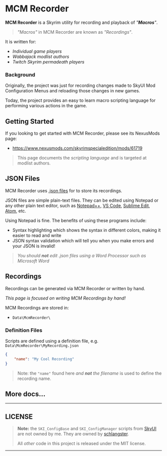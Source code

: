 # MCM Recorder

**MCM Recorder** is a Skyrim utility for recording and playback of _"**Macros**"_.

> _"Macros"_ in MCM Recorder are known as _"Recordings"_.

It is written for:
- _Individual game players_
- _Wabbajack modlist authors_
- _Twitch Skyrim permadeath players_


### Background

Originally, the project was just for recording changes made to SkyUI Mod Configuration Menus and reloading those changes in new games.

Today, the project provides an easy to learn macro scripting language for performing various actions in the game.

## Getting Started

If you looking to get started with MCM Recorder, please see its NexusMods page:

- https://www.nexusmods.com/skyrimspecialedition/mods/61719

> This page documents the _scripting language_ and is targeted at modlist authors.

## JSON Files

MCM Recorder uses [.json files](https://en.wikipedia.org/wiki/JSON) for to store its recordings.

JSON files are simple plain-text files. They can be edited using Notepad or any other plain text editor, such as [Notepad++](https://notepad-plus-plus.org/), [VS Code](https://code.visualstudio.com/), [Sublime Edit](https://www.sublimetext.com/), [Atom](https://atom.io/), etc.

Using Notepad is fine. The benefits of using these programs include:

- Syntax highlighting which shows the syntax in different colors, making it easier to read and write
- JSON syntax validation which will tell you when you make errors and your JSON is invalid!

> _You should **not** edit .json files using a Word Processor such as Microsoft Word_

## Recordings

Recordings can be generated via MCM Recorder or written by hand.

_This page is focused on writing MCM Recordings by hand!_

MCM Recordings are stored in:

- `Data\McmRecorder\`

### Definition Files

Scripts are defined using a definition file, e.g. `Data\McmRecorder\MyRecording.json`

```json
{
    "name": "My Cool Recording"
}
```

> Note: the `"name"` found here _and **not** the filename_ is used to define the recording name.

## More docs...

---

## LICENSE

> **Note:** the `SKI_ConfigBase` and `SKI_ConfigManager` scripts from [SkyUI](https://github.com/schlangster/skyui) are not owned by me.  They are owned by [schlangster](https://github.com/schlangster).
>
> All _other_ code in this project is released under the MIT license.

---